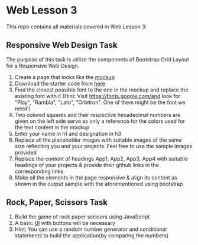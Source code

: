 # Web Lesson 3
This repo contains all materials covered in Web Lesson 3:  
## Responsive Web Design Task
The purpose of this task is utilize the components of Bootstrap Grid Layout for a Responsive Web Design.
1. Create a page that looks like the [mockup](https://umkc.app.box.com/s/3dyuonbzl1b4s4c065cxg07tm23bp272)
2. Download the starter code from [here](https://umkc.app.box.com/s/gwzq9qy30wswl52q1rmqzrokyb8hxjyy)
3. Find the closest possible font to the one in the mockup and replace the existing font with it (Hint: Visit https://fonts.google.com/and look for "Play", "Rambla", "Lato", "Orbitron". One of them might be the font we need!)
4. Two colored squares and their respective hexadecimal numbers are given on the left side serve as only a reference for the colors used for the text content in the mockup
5. Enter your name in h1 and designation in h3
6. Replace all the placeholder images with suitable images of the same size reflecting you and your projects. Feel free to use the sample images provided
7. Replace the content of headings App1, App2, App3, App4 with suitable headings of your projects & provide their github links in the corresponding links
8. Make all the elements in the page responsive & align its content as shown in the output sample with the aforementioned using bootstrap

## Rock, Paper, Scissors Task
1. Build the game of rock paper scissors using JavaScript
2. A basic [UI](https://umkc.app.box.com/s/h2mdl2hmaly7lr0t6h4fz4479146aqy7) with buttons will be necessary
3. Hint: You can use a random number generator and conditional statements to build the application(by comparing the numbers)